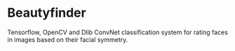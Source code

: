 # Beautyfinder
Tensorflow, OpenCV and Dlib ConvNet classification system for rating faces in images based on their facial symmetry.
